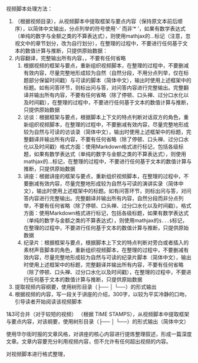 视频脚本处理方法：

1. （根据视频目录），从视频脚本中提取框架与要点内容（保持原文本前后顺序），以简体中文输出，分点列举的符号使用‘-’ 而非‘* ’，如果有数学表达式（单纯的数字与金额之类的不算表达式），则使用mathjax的$...$标记（注意，忽视文中的章节划分，改为自行划分），在整理的过程中，不要进行任何基于文本的数值计算与推断，只提供原始数据：
2. 内容翻译，完整输出所有内容，，不要有任何省略
	1. 根据视频的框架与要点，重新组织视频脚本，在整理的过程中，不要删减有效内容，尽量完整地形成较为自然（自然分段，不用分点列举，仅在标题部分保留时间戳）与可读的脚本（简体中文），输出时使用上述框架中的标题。如有问答环节，则标出问与答，对问答内容进行完整输出。完整翻译并输出所有内容，不要有任何省略（除了停顿、口头禅、过分口水化以及时间戳），在整理的过程中，不要进行任何基于文本的数值计算与推断，只提供原始数据
	2. 访谈：根据框架与要点，根据脚本上下文的特点判断对话双方的角色，重新组织视频脚本，在整理的过程中，不要删减有效内容，尽量完整地形成较为自然与可读的访谈录（简体中文），输出时使用上述框架中的标题，完整翻译并输出所有内容，不要有任何省略（除了停顿、口头禅、过分口水化以及时间戳）格式方面：使用Markdown格式进行标记，包括各级标题，如果有数学表达式（单纯的数字与金额之类的不算表达式），则使用mathjax的$...$标记，在整理的过程中，不要进行任何基于文本的数值计算与推断，只提供原始数据
	3. 讲座：根据讲座的框架与要点，重新组织视频脚本，在整理的过程中，不要删减有效内容，尽量完整地形成较为自然与可读的演讲实录（简体中文），输出时使用上述框架中的标题。如有问答环节，则标出问与答，对问答内容进行完整输出。完整翻译并输出所有内容，自然分段而非分点列举，不要有任何省略（除了停顿、口头禅、过分口水化以及时间戳）。格式方面：使用Markdown格式进行标记，包括各级标题，如果有数学表达式（单纯的数字与金额之类的不算表达式），则使用mathjax的`$...$`标记，在整理的过程中，不要进行任何基于文本的数值计算与推断，只提供原始数据
	4. 纪录片：根据框架与要点，根据脚本上下文的特点判断对旁白或者插入的素材声音脚本的角色，重新组织视频脚本，在整理的过程中，不要删减有效内容，尽量完整地形成较为自然与可读的纪录片脚本（简体中文），输出时使用上述框架中的标题，完整翻译并输出所有内容，不要有任何省略（除了停顿、口头禅、过分口水化以及时间戳），在整理的过程中，不要进行任何基于文本的数值计算与推断，只提供原始数据
3. 提取视频内容纲要，使用树形目录（├── │ └──）的形式输出
4. 根据视频的内容，写一段关于讲座的介绍，300字，以较为平实冷静的口吻，引导读者开始阅读该视频脚本

1&3可合并（对于较短的视频）
（根据 TIME STAMPS），从视频脚本中提取框架与要点内容，对该纲要，使用树形目录（├── │ └──）的形式输出（简体中文）

使用华尔街时报的文章风格，对讲座的核心内容进行提炼整理叙述，形成一篇深度文章。文章内容要充分利用视频内容，但不允许有任何超出视频的内容。

对视频脚本进行格式整理，
